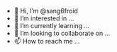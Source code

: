 - 👋 Hi, I’m @sang6froid
- 👀 I’m interested in ...
- 🌱 I’m currently learning ...
- 💞️ I’m looking to collaborate on ...
- 📫 How to reach me ...

<!---
sang6froid/sang6froid is a ✨ special ✨ repository because its `README.md` (this file) appears on your GitHub profile.
You can click the Preview link to take a look at your changes.
--->
